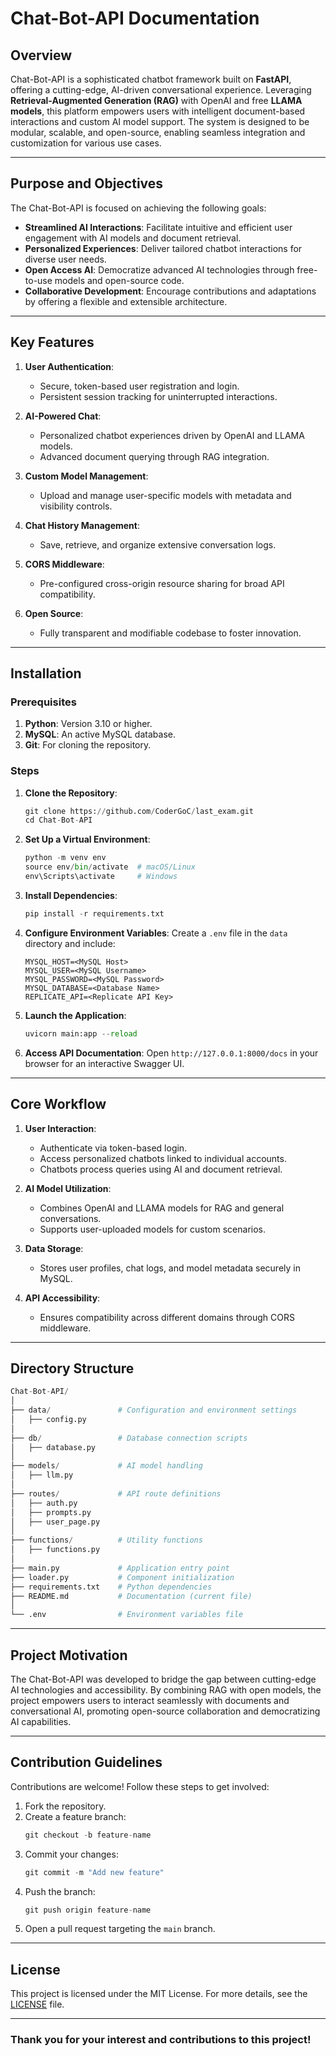 # Chat-Bot-API Documentation

## Overview
Chat-Bot-API is a sophisticated chatbot framework built on **FastAPI**, offering a cutting-edge, AI-driven conversational experience. Leveraging **Retrieval-Augmented Generation (RAG)** with OpenAI and free **LLAMA models**, this platform empowers users with intelligent document-based interactions and custom AI model support. The system is designed to be modular, scalable, and open-source, enabling seamless integration and customization for various use cases.

---

## Purpose and Objectives
The Chat-Bot-API is focused on achieving the following goals:
- **Streamlined AI Interactions**: Facilitate intuitive and efficient user engagement with AI models and document retrieval.
- **Personalized Experiences**: Deliver tailored chatbot interactions for diverse user needs.
- **Open Access AI**: Democratize advanced AI technologies through free-to-use models and open-source code.
- **Collaborative Development**: Encourage contributions and adaptations by offering a flexible and extensible architecture.

---

## Key Features
1. **User Authentication**:
   - Secure, token-based user registration and login.
   - Persistent session tracking for uninterrupted interactions.

2. **AI-Powered Chat**:
   - Personalized chatbot experiences driven by OpenAI and LLAMA models.
   - Advanced document querying through RAG integration.

3. **Custom Model Management**:
   - Upload and manage user-specific models with metadata and visibility controls.

4. **Chat History Management**:
   - Save, retrieve, and organize extensive conversation logs.

5. **CORS Middleware**:
   - Pre-configured cross-origin resource sharing for broad API compatibility.

6. **Open Source**:
   - Fully transparent and modifiable codebase to foster innovation.

---

## Installation

### Prerequisites
1. **Python**: Version 3.10 or higher.
2. **MySQL**: An active MySQL database.
3. **Git**: For cloning the repository.

### Steps
1. **Clone the Repository**:
   ```python
   git clone https://github.com/CoderGoC/last_exam.git
   cd Chat-Bot-API
   ```

2. **Set Up a Virtual Environment**:
   ```python
   python -m venv env
   source env/bin/activate  # macOS/Linux
   env\Scripts\activate     # Windows
   ```

3. **Install Dependencies**:
   ```python
   pip install -r requirements.txt
   ```

4. **Configure Environment Variables**:
   Create a `.env` file in the `data` directory and include:
   ```env
   MYSQL_HOST=<MySQL Host>
   MYSQL_USER=<MySQL Username>
   MYSQL_PASSWORD=<MySQL Password>
   MYSQL_DATABASE=<Database Name>
   REPLICATE_API=<Replicate API Key>
   ```

5. **Launch the Application**:
   ```python
   uvicorn main:app --reload
   ```

6. **Access API Documentation**:
   Open `http://127.0.0.1:8000/docs` in your browser for an interactive Swagger UI.

---

## Core Workflow
1. **User Interaction**:
   - Authenticate via token-based login.
   - Access personalized chatbots linked to individual accounts.
   - Chatbots process queries using AI and document retrieval.

2. **AI Model Utilization**:
   - Combines OpenAI and LLAMA models for RAG and general conversations.
   - Supports user-uploaded models for custom scenarios.

3. **Data Storage**:
   - Stores user profiles, chat logs, and model metadata securely in MySQL.

4. **API Accessibility**:
   - Ensures compatibility across different domains through CORS middleware.

---

## Directory Structure
```python
Chat-Bot-API/
│
├── data/               # Configuration and environment settings
│   ├── config.py
│
├── db/                 # Database connection scripts
│   ├── database.py
│
├── models/             # AI model handling
│   ├── llm.py
│
├── routes/             # API route definitions
│   ├── auth.py
│   ├── prompts.py
│   ├── user_page.py
│
├── functions/          # Utility functions
│   ├── functions.py
│
├── main.py             # Application entry point
├── loader.py           # Component initialization
├── requirements.txt    # Python dependencies
├── README.md           # Documentation (current file)
│
└── .env                # Environment variables file
```

---

## Project Motivation
The Chat-Bot-API was developed to bridge the gap between cutting-edge AI technologies and accessibility. By combining RAG with open models, the project empowers users to interact seamlessly with documents and conversational AI, promoting open-source collaboration and democratizing AI capabilities.

---

## Contribution Guidelines
Contributions are welcome! Follow these steps to get involved:
1. Fork the repository.
2. Create a feature branch:
   ```python
   git checkout -b feature-name
   ```
3. Commit your changes:
   ```python
   git commit -m "Add new feature"
   ```
4. Push the branch:
   ```python
   git push origin feature-name
   ```
5. Open a pull request targeting the `main` branch.

---

## License
This project is licensed under the MIT License. For more details, see the [LICENSE](LICENSE) file.

---

### Thank you for your interest and contributions to this project!
